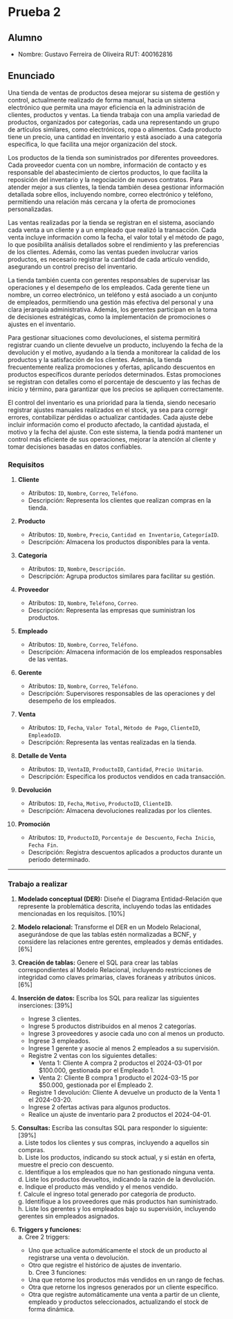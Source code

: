 # Prueba 2

## Alumno
- Nombre: Gustavo Ferreira de Oliveira
RUT: 400162816

## Enunciado

Una tienda de ventas de productos desea mejorar su sistema de gestión y control, actualmente realizado de forma manual, hacia un sistema electrónico que permita una mayor eficiencia en la administración de clientes, productos y ventas. La tienda trabaja con una amplia variedad de productos, organizados por categorías, cada una representando un grupo de artículos similares, como electrónicos, ropa o alimentos. Cada producto tiene un precio, una cantidad en inventario y está asociado a una categoría específica, lo que facilita una mejor organización del stock.

Los productos de la tienda son suministrados por diferentes proveedores. Cada proveedor cuenta con un nombre, información de contacto y es responsable del abastecimiento de ciertos productos, lo que facilita la reposición del inventario y la negociación de nuevos contratos. Para atender mejor a sus clientes, la tienda también desea gestionar información detallada sobre ellos, incluyendo nombre, correo electrónico y teléfono, permitiendo una relación más cercana y la oferta de promociones personalizadas.

Las ventas realizadas por la tienda se registran en el sistema, asociando cada venta a un cliente y a un empleado que realizó la transacción. Cada venta incluye información como la fecha, el valor total y el método de pago, lo que posibilita análisis detallados sobre el rendimiento y las preferencias de los clientes. Además, como las ventas pueden involucrar varios productos, es necesario registrar la cantidad de cada artículo vendido, asegurando un control preciso del inventario.

La tienda también cuenta con gerentes responsables de supervisar las operaciones y el desempeño de los empleados. Cada gerente tiene un nombre, un correo electrónico, un teléfono y está asociado a un conjunto de empleados, permitiendo una gestión más efectiva del personal y una clara jerarquía administrativa. Además, los gerentes participan en la toma de decisiones estratégicas, como la implementación de promociones o ajustes en el inventario.

Para gestionar situaciones como devoluciones, el sistema permitirá registrar cuando un cliente devuelve un producto, incluyendo la fecha de la devolución y el motivo, ayudando a la tienda a monitorear la calidad de los productos y la satisfacción de los clientes. Además, la tienda frecuentemente realiza promociones y ofertas, aplicando descuentos en productos específicos durante períodos determinados. Estas promociones se registran con detalles como el porcentaje de descuento y las fechas de inicio y término, para garantizar que los precios se apliquen correctamente.

El control del inventario es una prioridad para la tienda, siendo necesario registrar ajustes manuales realizados en el stock, ya sea para corregir errores, contabilizar pérdidas o actualizar cantidades. Cada ajuste debe incluir información como el producto afectado, la cantidad ajustada, el motivo y la fecha del ajuste. Con este sistema, la tienda podrá mantener un control más eficiente de sus operaciones, mejorar la atención al cliente y tomar decisiones basadas en datos confiables.


### Requisitos  

1. **Cliente**  
   - Atributos: `ID`, `Nombre`, `Correo`, `Teléfono`.  
   - Descripción: Representa los clientes que realizan compras en la tienda.  

2. **Producto**  
   - Atributos: `ID`, `Nombre`, `Precio`, `Cantidad en Inventario`, `CategoríaID`.  
   - Descripción: Almacena los productos disponibles para la venta.  

3. **Categoría**  
   - Atributos: `ID`, `Nombre`, `Descripción`.  
   - Descripción: Agrupa productos similares para facilitar su gestión.  

4. **Proveedor**  
   - Atributos: `ID`, `Nombre`, `Teléfono`, `Correo`.  
   - Descripción: Representa las empresas que suministran los productos.  

5. **Empleado**  
   - Atributos: `ID`, `Nombre`, `Correo`, `Teléfono`.  
   - Descripción: Almacena información de los empleados responsables de las ventas.  

6. **Gerente**  
   - Atributos: `ID`, `Nombre`, `Correo`, `Teléfono`.  
   - Descripción: Supervisores responsables de las operaciones y del desempeño de los empleados.  

7. **Venta**  
   - Atributos: `ID`, `Fecha`, `Valor Total`, `Método de Pago`, `ClienteID`, `EmpleadoID`.  
   - Descripción: Representa las ventas realizadas en la tienda.  

8. **Detalle de Venta**  
   - Atributos: `ID`, `VentaID`, `ProductoID`, `Cantidad`, `Precio Unitario`.  
   - Descripción: Especifica los productos vendidos en cada transacción.  

9. **Devolución**  
   - Atributos: `ID`, `Fecha`, `Motivo`, `ProductoID`, `ClienteID`.  
   - Descripción: Almacena devoluciones realizadas por los clientes.  

10. **Promoción**  
    - Atributos: `ID`, `ProductoID`, `Porcentaje de Descuento`, `Fecha Inicio`, `Fecha Fin`.  
    - Descripción: Registra descuentos aplicados a productos durante un período determinado.  


---

### **Trabajo a realizar**

1. **Modelado conceptual (DER):** Diseñe el Diagrama Entidad-Relación que represente la problemática descrita, incluyendo todas las entidades mencionadas en los requisitos. [10%]  
   
2. **Modelo relacional:** Transforme el DER en un Modelo Relacional, asegurándose de que las tablas estén normalizadas a BCNF, y considere las relaciones entre gerentes, empleados y demás entidades. [6%]  

3. **Creación de tablas:** Genere el SQL para crear las tablas correspondientes al Modelo Relacional, incluyendo restricciones de integridad como claves primarias, claves foráneas y atributos únicos. [6%]  

4. **Inserción de datos:** Escriba los SQL para realizar las siguientes inserciones: [39%]  
   - Ingrese 3 clientes.  
   - Ingrese 5 productos distribuidos en al menos 2 categorías.  
   - Ingrese 3 proveedores y asocie cada uno con al menos un producto.  
   - Ingrese 3 empleados.  
   - Ingrese 1 gerente y asocie al menos 2 empleados a su supervisión.  
   - Registre 2 ventas con los siguientes detalles:  
     - Venta 1: Cliente A compra 2 productos el 2024-03-01 por $100.000, gestionada por el Empleado 1.  
     - Venta 2: Cliente B compra 1 producto el 2024-03-15 por $50.000, gestionada por el Empleado 2.  
   - Registre 1 devolución: Cliente A devuelve un producto de la Venta 1 el 2024-03-20.  
   - Ingrese 2 ofertas activas para algunos productos.  
   - Realice un ajuste de inventario para 2 productos el 2024-04-01.  

5. **Consultas:** Escriba las consultas SQL para responder lo siguiente: [39%]  
   a. Liste todos los clientes y sus compras, incluyendo a aquellos sin compras.  
   b. Liste los productos, indicando su stock actual, y si están en oferta, muestre el precio con descuento.  
   c. Identifique a los empleados que no han gestionado ninguna venta.  
   d. Liste los productos devueltos, indicando la razón de la devolución.  
   e. Indique el producto más vendido y el menos vendido.  
   f. Calcule el ingreso total generado por categoría de producto.  
   g. Identifique a los proveedores que más productos han suministrado.  
   h. Liste los gerentes y los empleados bajo su supervisión, incluyendo gerentes sin empleados asignados.  

6. **Triggers y funciones:**  
   a. Cree 2 triggers:  
      - Uno que actualice automáticamente el stock de un producto al registrarse una venta o devolución.  
      - Otro que registre el histórico de ajustes de inventario.  
   b. Cree 3 funciones:  
      - Una que retorne los productos más vendidos en un rango de fechas.  
      - Otra que retorne los ingresos generados por un cliente específico.  
      - Otra que registre automáticamente una venta a partir de un cliente, empleado y productos seleccionados, actualizando el stock de forma dinámica.  

